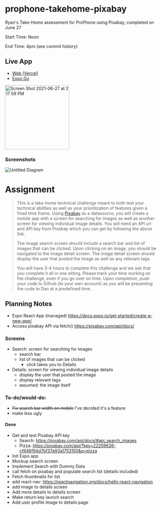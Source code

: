 # prophone-takehome-pixabay
Ryan's Take-Home assessment for ProPhone using Pixabay, completed on June 27

Start Time: Noon

End Time: 4pm (see commit history) 

## Live App
- [Web (Vercel)](https://takehome.vercel.app)
- [Expo Go](https://expo.io/@rmorey/prophone-takehome-pixabay)
<img width="212" alt="Screen Shot 2021-06-27 at 2 17 09 PM" src="https://user-images.githubusercontent.com/4590343/123555221-5f3c2780-d752-11eb-9bfe-8e9ab3a00194.png">

### Screenshots
![Untitled Diagram](https://user-images.githubusercontent.com/4590343/123557649-0b383f80-d760-11eb-95c1-5b716acafbe3.png)



# Assignment
> This is a take-home technical challenge meant to both test your technical abilities as well as your prioritization of features given a fixed time frame. Using [Pixabay](https://pixabay.com/api/docs/) as a datasource, you will create a mobile app with a screen for searching for images as well as another screen for viewing individual image details. You will need an API url and API key from Pixabay which you can get by following the above link.
> 
> The image search screen should include a search bar and list of images that can be clicked. Upon clicking on an image, you should be navigated to the image detail screen. The image detail screen should display the user that posted the image as well as any relevant tags.
>
> You will have 3-4 hours to complete this challenge and we ask that you complete it all in one sitting.  Please track your time working on the challenge, even if you go over on time. Upon completion, push your code to Github (to your own account) as you will be presenting the code to Dan at a predefined time.

## Planning Notes
- Expo React App (managed) https://docs.expo.io/get-started/create-a-new-app/
- Access pixabay API via fetch() https://pixabay.com/api/docs/


### Screens
- Search: screen for searching for images
  - search bar
  - list of images that can be clicked
    - click takes you to Details
- Details: screen for viewing individual image details
  - display the user that posted the image
  - display relevant tags
  - assumed: the image itself



### To-do/would-do:
- ~~Fix search bar width on mobile~~ I've decided it's a feature
- make less ugly
 
#### Done
- Get and test Pixabay API key
  - Search: https://pixabay.com/api/docs/#api_search_images    
  - Pizza: https://pixabay.com/api/?key=22259626-cf646f94d7bf37e93a1753150&q=pizza     
- Init Expo app
- Mockup search screen
- Implement Search with Dummy Data
- call fetch on pixabay and populate search list (details included)
- Fetch thumbnails for list
- add react-nav: https://reactnavigation.org/docs/hello-react-navigation
- add image to details screen
- Add more details to details screen
- Make return key launch search
- Add user profile image to details page
